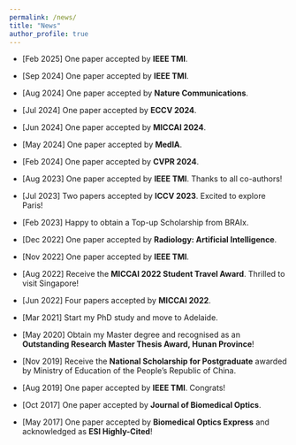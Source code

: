 ```yaml
---
permalink: /news/
title: "News"
author_profile: true
---
```

* [Feb 2025] One paper accepted by **IEEE TMI**.<br>
* [Sep 2024] One paper accepted by **IEEE TMI**.<br>
* [Aug 2024] One paper accepted by **Nature Communications**.<br>
* [Jul 2024] One paper accepted by **ECCV 2024**.<br>
* [Jun 2024] One paper accepted by **MICCAI 2024**.<br>
* [May 2024] One paper accepted by **MedIA**.<br>
* [Feb 2024] One paper accepted by **CVPR 2024**.<br> 
* [Aug 2023] One paper accepted by **IEEE TMI**. Thanks to all co-authors! <br> 
* [Jul 2023] Two papers accepted by **ICCV 2023**. Excited to explore Paris!<br>
* [Feb 2023] Happy to obtain a Top-up Scholarship from BRAIx.<br> 

* [Dec 2022] One paper accepted by **Radiology: Artificial Intelligence**. <br>
* [Nov 2022] One paper accepted by **IEEE TMI**.
* [Aug 2022] Receive the **MICCAI 2022 Student Travel Award**. Thrilled to visit Singapore! <br>
* [Jun 2022] Four papers accepted by **MICCAI 2022**. <br>
* [Mar 2021] Start my PhD study and move to Adelaide.
  
* [May 2020] Obtain my Master degree and recognised as an **Outstanding Research Master Thesis Award, Hunan Province**!
* [Nov 2019] Receive the **National Scholarship for Postgraduate** awarded by Ministry of Education of the People’s Republic of China. <br>
* [Aug 2019] One paper accepted by **IEEE TMI**. Congrats!
* [Oct 2017] One paper accepted by **Journal of Biomedical Optics**. 
* [May 2017] One paper accepted by **Biomedical Optics Express** and acknowledged as **ESI Highly-Cited**! 

